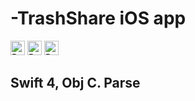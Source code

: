 # -TrashShare iOS app

<img src="https://img.shields.io/badge/dependencies-Parse-blue.svg" height="23" alt="Retina-ready Shields example" />
<img src="https://img.shields.io/codeclimate/maintainability/angular/angular.js.svg" height="23" alt="Retina-ready Shields example" /> <img src="https://img.shields.io/badge/exercise-obj%20C-yellowgreen.svg" height="23" alt="Retina-ready Shields example" />

## Swift 4, Obj C. Parse


